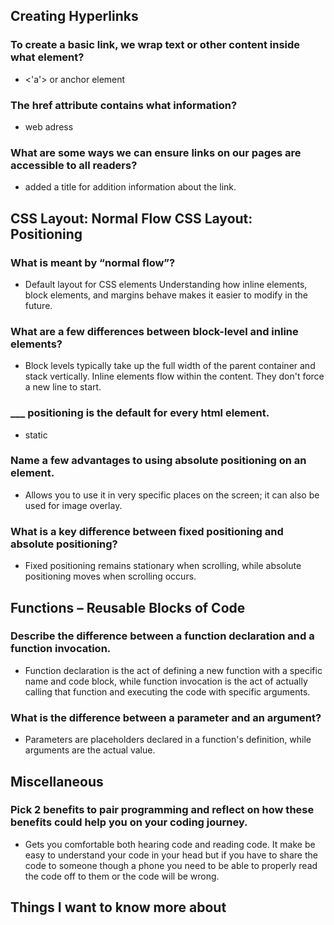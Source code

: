 
## Creating Hyperlinks

### To create a basic link, we wrap text or other content inside what element?
- <'a'> or anchor element
### The href attribute contains what information?
- web adress
### What are some ways we can ensure links on our pages are accessible to all readers?
- added a title for addition information about the link.

## CSS Layout: Normal Flow CSS Layout: Positioning

### What is meant by “normal flow”?
- Default layout for CSS elements Understanding how inline elements, block elements, and margins behave makes it easier to modify in the future.
### What are a few differences between block-level and inline elements?
- Block levels typically take up the full width of the parent container and stack vertically. Inline elements flow within the content. They don't force a new line to start.
### ___ positioning is the default for every html element.
- static
### Name a few advantages to using absolute positioning on an element.
- Allows you to use it in very specific places on the screen; it can also be used for image overlay.
### What is a key difference between fixed positioning and absolute positioning?
- Fixed positioning remains stationary when scrolling, while absolute positioning moves when scrolling occurs.

## Functions – Reusable Blocks of Code

### Describe the difference between a function declaration and a function invocation.
- Function declaration is the act of defining a new function with a specific name and code block, while function invocation is the act of actually calling that function and executing the code with specific arguments.
### What is the difference between a parameter and an argument?
- Parameters are placeholders declared in a function's definition, while arguments are the actual value.
## Miscellaneous

### Pick 2 benefits to pair programming and reflect on how these benefits could help you on your coding journey.
- Gets you comfortable both hearing code and reading code. It make be easy to understand your code in your head but if you have to share the code to someone though a phone you need to be able to properly read the code off to them or the code will be wrong.

## Things I want to know more about